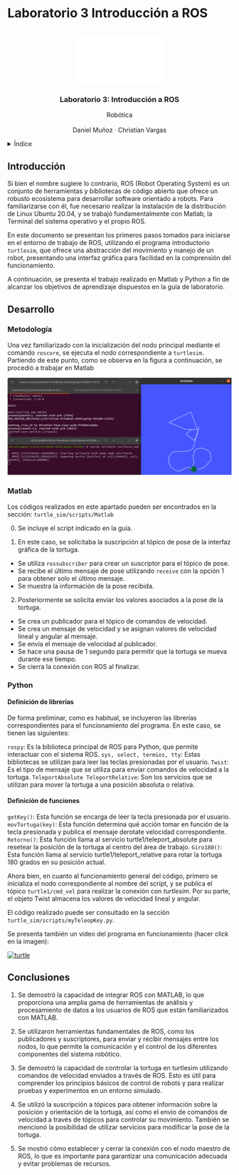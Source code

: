 # Laboratorio 3 Introducción a ROS

<a name="readme-top"></a>

<!-- PROJECT LOGO -->
<br />
<div align="center">
  <a href="https://github.com/CVarPer/Lab-3--Intro_ROS">
    <img src="recursos/UNAL.png" alt="Logo" width="200">
  </a>

  <h3 align="center">Laboratorio 3: Introducción a ROS</h3>

  <p align="center">Robótica
    <br />
    <a href="https://github.com/Danmunozbe/Practica1/tree/Pain2"></a>
    <br />Daniel Muñoz · Christian Vargas
  </p>
</div>



<!-- TABLE OF CONTENTS -->
<details>
  <summary>Índice</summary>
  <ol>
    <li>
      <a href="#introducci%C3%B3n">Introducción</a>
    </li>
    <li>
      <a href="#Desarrollo">Desarrollo</a>
      <ul>
        <li><a href="#Metodología">Metodología</a></li>
        <li><a href="#Matlab">Matlab</a></li>
        <li><a href="#Python">Python</a></li>
      </ul>
    </li>
    <li><a href="#Conclusiones">Conclusiones</a></li>
  </ol>
</details>



<!-- Intro -->
## Introducción

Si bien el nombre sugiere lo contrario, ROS (Robot Operating System) es un conjunto de herramientas y bibliotecas de código abierto que ofrece un robusto ecosistema para desarrollar software orientado a robots. Para familiarizarse con él, fue necesario realizar la instalación de la distribución de Linux Ubuntu 20.04, y se trabajó fundamentalmente con Matlab, la Terminal del sistema operativo y el propio ROS.

En este documento se presentan los primeros pasos tomados para iniciarse en el entorno de trabajo de ROS, utilizando el programa introductorio ```turtlesim```, que ofrece una abstracción del movimiento y manejo de un robot, presentando una interfaz gráfica para facilidad en la comprensión del funcionamiento.

A continuación, se presenta el trabajo realizado en Matlab y Python a fin de alcanzar los objetivos de aprendizaje dispuestos en la guía de laboratorio.

<!-- GETTING STARTED -->
## Desarrollo


### Metodología

Una vez familiarizado con la inicialización del nodo principal mediante el comando ```roscore```, se ejecuta el nodo correspondiente a ```turtlesim```. Partiendo de este punto, como se observa en la figura a continuación, se procedió a trabajar en Matlab

![turtlesim](/recursos/setup.png)

### Matlab

Los códigos realizados en este apartado pueden ser encontrados en la sección: ```turtle_sim/scripts/Matlab```

0. Se incluye el script indicado en la guía.

1. En este caso, se solicitaba la suscripción al tópico de pose de la interfaz gráfica de la tortuga. 

  - Se utiliza ```rossubscriber``` para crear un suscriptor para el tópico de pose.
  - Se recibe el último mensaje de pose utilizando ```receive``` con la opción 1 para obtener solo el último mensaje.
  - Se muestra la información de la pose recibida.


2. Posteriormente se solicita enviar los valores asociados a la pose de la tortuga.

  - Se crea un publicador para el tópico de comandos de velocidad.
  - Se crea un mensaje de velocidad y se asignan valores de velocidad lineal y angular al mensaje.
  - Se envía el mensaje de velocidad al publicador.
  - Se hace una pausa de 1 segundo para permitir que la tortuga se mueva durante ese tiempo.
  - Se cierra la conexión con ROS al finalizar.

### Python

#### Definición de librerías
De forma preliminar, como es habitual, se incluyeron las librerías correspondientes para el funcionamiento del programa. En este caso, se tienen las siguientes:

```rospy```: Es la biblioteca principal de ROS para Python, que permite interactuar con el sistema ROS.
```sys, select, termios, tty```: Estas bibliotecas se utilizan para leer las teclas presionadas por el usuario.
```Twist```: Es el tipo de mensaje que se utiliza para enviar comandos de velocidad a la tortuga.
```TeleportAbsolute TeleportRelative```: Son los servicios que se utilizan para mover la tortuga a una posición absoluta o relativa.

#### Definición de funciones
```getKey()```: Esta función se encarga de leer la tecla presionada por el usuario.
```movTortuga(key)```: Esta función determina qué acción tomar en función de la tecla presionada y publica el mensaje derotate velocidad correspondiente.
```Retorno()```: Esta función llama al servicio turtle1/teleport_absolute para resetear la posición de la tortuga al centro del área de trabajo.
```Giro180()```: Esta función llama al servicio turtle1/teleport_relative para rotar la tortuga 180 grados en su posición actual.

Ahora bien, en cuanto al funcionamiento general del código, primero se inicializa el nodo correspondiente al nombre del script, y se publica el tópico ```turtle1/cmd_vel``` para realizar la conexión con *turtlesim*. Por su parte, el objeto Twist almacena los valores de velocidad lineal y angular.

El código realizado puede ser consultado en la sección ```turtle_sim/scripts/myTeleopKey.py```. 

Se presenta también un video del programa en funcionamiento (hacer click en la imagen):

[![turtle](/recursos/turtle.png)](https://youtu.be/jihc9vAioDU) 


##  Conclusiones

1. Se demostró la capacidad de integrar ROS con MATLAB, lo que proporciona una amplia gama de herramientas de análisis y procesamiento de datos a los usuarios de ROS que están familiarizados con MATLAB.

2. Se utilizaron herramientas fundamentales de ROS, como los publicadores y suscriptores, para enviar y recibir mensajes entre los nodos, lo que permite la comunicación y el control de los diferentes componentes del sistema robótico.

3. Se demostró la capacidad de controlar la tortuga en turtlesim utilizando comandos de velocidad enviados a través de ROS. Esto es útil para comprender los principios básicos de control de robots y para realizar pruebas y experimentos en un entorno simulado.

4. Se utilizó la suscripción a tópicos para obtener información sobre la posición y orientación de la tortuga, así como el envío de comandos de velocidad a través de tópicos para controlar su movimiento. También se mencionó la posibilidad de utilizar servicios para modificar la pose de la tortuga.

5. Se mostró cómo establecer y cerrar la conexión con el nodo maestro de ROS, lo que es importante para garantizar una comunicación adecuada y evitar problemas de recursos.
